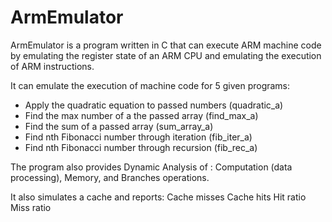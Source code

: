 # ArmEmulator

ArmEmulator is a program written in C that can execute ARM machine code by emulating the register state of an ARM CPU and emulating the execution of ARM instructions.  

It can emulate the execution of machine code for 5 given programs:
- Apply the quadratic equation to passed numbers (quadratic_a)
- Find the max number of a the passed array (find_max_a)
- Find the sum of a passed array (sum_array_a)
- Find nth Fibonacci number through iteration (fib_iter_a)
- Find nth Fibonacci number through recursion (fib_rec_a)

The program also provides Dynamic Analysis of : 
Computation (data processing),
Memory,
and Branches operations.

It also simulates a cache and reports:
Cache misses
Cache hits
Hit ratio
Miss ratio
